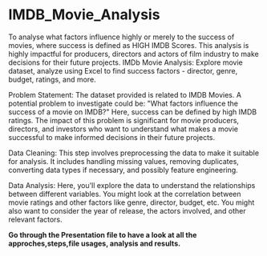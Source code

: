 # IMDB_Movie_Analysis

To analyse what factors influence highly or merely to the success of movies, where success is defined as HIGH IMDB Scores. This analysis is highly impactful for producers, directors and actors of film industry to make decisions for their future projects.
IMDb Movie Analysis: Explore movie dataset, analyze using Excel to find success factors - director, genre, budget, ratings, and more.

Problem Statement: The dataset provided is related to IMDB Movies. A potential problem to investigate could be: "What factors influence the success of a movie on IMDB?" Here, success can be defined by high IMDB ratings. The impact of this problem is significant for movie producers, directors, and investors who want to understand what makes a movie successful to make informed decisions in their future projects.

Data Cleaning: This step involves preprocessing the data to make it suitable for analysis. It includes handling missing values, removing duplicates, converting data types if necessary, and possibly feature engineering.

Data Analysis: Here, you'll explore the data to understand the relationships between different variables. You might look at the correlation between movie ratings and other factors like genre, director, budget, etc. You might also want to consider the year of release, the actors involved, and other relevant factors.

**Go through the Presentation file to have a look at all the approches,steps,file usages, analysis and results.**
